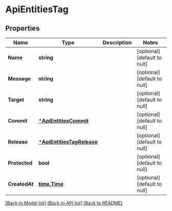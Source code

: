 # ApiEntitiesTag

## Properties
Name | Type | Description | Notes
------------ | ------------- | ------------- | -------------
**Name** | **string** |  | [optional] [default to null]
**Message** | **string** |  | [optional] [default to null]
**Target** | **string** |  | [optional] [default to null]
**Commit** | [***ApiEntitiesCommit**](API_Entities_Commit.md) |  | [optional] [default to null]
**Release** | [***ApiEntitiesTagRelease**](API_Entities_TagRelease.md) |  | [optional] [default to null]
**Protected** | **bool** |  | [optional] [default to null]
**CreatedAt** | [**time.Time**](time.Time.md) |  | [optional] [default to null]

[[Back to Model list]](../README.md#documentation-for-models) [[Back to API list]](../README.md#documentation-for-api-endpoints) [[Back to README]](../README.md)


